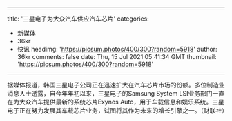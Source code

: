 
---
title: '三星电子为大众汽车供应汽车芯片'
categories: 
 - 新媒体
 - 36kr
 - 快讯
headimg: 'https://picsum.photos/400/300?random=5918'
author: 36kr
comments: false
date: Thu, 15 Jul 2021 05:41:34 GMT
thumbnail: 'https://picsum.photos/400/300?random=5918'
---

<div>   
据媒体报道，韩国三星电子公司正在迅速扩大在汽车芯片市场的份额。多位制造业消息人士透露，自今年年初以来，三星电子的Samsung System LSI业务部门一直在为大众汽车提供最新的系统芯片Exynos Auto，用于车载信息和娱乐系统。三星电子正在努力发展其车载芯片业务，试图将其作为未来的增长引擎之一。（财联社）  
</div>
            